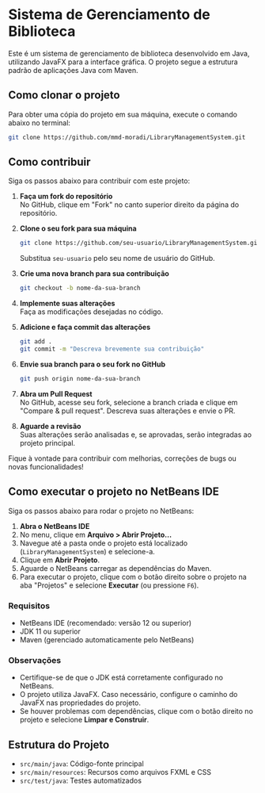 # Sistema de Gerenciamento de Biblioteca

Este é um sistema de gerenciamento de biblioteca desenvolvido em Java, utilizando JavaFX para a interface gráfica. O projeto segue a estrutura padrão de aplicações Java com Maven.

## Como clonar o projeto

Para obter uma cópia do projeto em sua máquina, execute o comando abaixo no terminal:

```bash
git clone https://github.com/mmd-moradi/LibraryManagementSystem.git
```
## Como contribuir

Siga os passos abaixo para contribuir com este projeto:

1. **Faça um fork do repositório**  
   No GitHub, clique em "Fork" no canto superior direito da página do repositório.

2. **Clone o seu fork para sua máquina**  
   ```bash
   git clone https://github.com/seu-usuario/LibraryManagementSystem.git
   ```
   Substitua `seu-usuario` pelo seu nome de usuário do GitHub.

3. **Crie uma nova branch para sua contribuição**  
   ```bash
   git checkout -b nome-da-sua-branch
   ```

4. **Implemente suas alterações**  
   Faça as modificações desejadas no código.

5. **Adicione e faça commit das alterações**  
   ```bash
   git add .
   git commit -m "Descreva brevemente sua contribuição"
   ```

6. **Envie sua branch para o seu fork no GitHub**  
   ```bash
   git push origin nome-da-sua-branch
   ```

7. **Abra um Pull Request**  
   No GitHub, acesse seu fork, selecione a branch criada e clique em "Compare & pull request". Descreva suas alterações e envie o PR.

8. **Aguarde a revisão**  
   Suas alterações serão analisadas e, se aprovadas, serão integradas ao projeto principal.

Fique à vontade para contribuir com melhorias, correções de bugs ou novas funcionalidades!

## Como executar o projeto no NetBeans IDE

Siga os passos abaixo para rodar o projeto no NetBeans:

1. **Abra o NetBeans IDE**
2. No menu, clique em **Arquivo > Abrir Projeto...**
3. Navegue até a pasta onde o projeto está localizado (`LibraryManagementSystem`) e selecione-a.
4. Clique em **Abrir Projeto**.
5. Aguarde o NetBeans carregar as dependências do Maven.
6. Para executar o projeto, clique com o botão direito sobre o projeto na aba "Projetos" e selecione **Executar** (ou pressione `F6`).

### Requisitos
- NetBeans IDE (recomendado: versão 12 ou superior)
- JDK 11 ou superior
- Maven (gerenciado automaticamente pelo NetBeans)

### Observações
- Certifique-se de que o JDK está corretamente configurado no NetBeans.
- O projeto utiliza JavaFX. Caso necessário, configure o caminho do JavaFX nas propriedades do projeto.
- Se houver problemas com dependências, clique com o botão direito no projeto e selecione **Limpar e Construir**.

## Estrutura do Projeto
- `src/main/java`: Código-fonte principal
- `src/main/resources`: Recursos como arquivos FXML e CSS
- `src/test/java`: Testes automatizados
